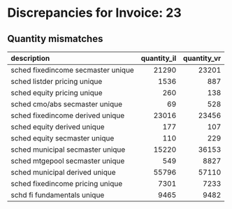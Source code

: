 # Discrepancies for Invoice: 23

## Quantity mismatches

| description                        |   quantity_il |   quantity_vr |
|:-----------------------------------|--------------:|--------------:|
| sched fixedincome secmaster unique |         21290 |         23201 |
| sched listder pricing unique       |          1536 |           887 |
| sched equity pricing unique        |           260 |           138 |
| sched cmo/abs secmaster unique     |            69 |           528 |
| sched fixedincome derived unique   |         23016 |         23456 |
| sched equity derived unique        |           177 |           107 |
| sched equity secmaster unique      |           110 |           229 |
| sched municipal secmaster unique   |         15220 |         36153 |
| sched mtgepool secmaster unique    |           549 |          8827 |
| sched municipal derived unique     |         55796 |         57110 |
| sched fixedincome pricing unique   |          7301 |          7233 |
| schd fi fundamentals unique        |          9465 |          9482 |
